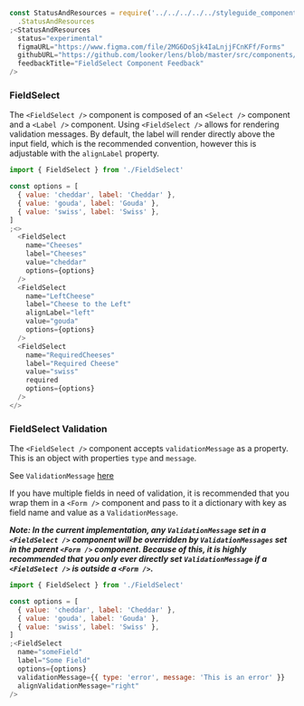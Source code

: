 ```js noeditor
const StatusAndResources = require('../../../../../styleguide_components/StatusAndResources')
  .StatusAndResources
;<StatusAndResources
  status="experimental"
  figmaURL="https://www.figma.com/file/2MG6DoSjk4IaLnjjFCnKFf/Forms"
  githubURL="https://github.com/looker/lens/blob/master/src/components/Form/Fields/FieldSelect.tsx"
  feedbackTitle="FieldSelect Component Feedback"
/>
```

### FieldSelect

The `<FieldSelect />` component is composed of an `<Select />` component and a `<Label />` component. Using `<FieldSelect />` allows for rendering validation messages. By default, the label will render directly above the input field, which is the recommended convention, however this is adjustable with the `alignLabel` property.

```js
import { FieldSelect } from './FieldSelect'

const options = [
  { value: 'cheddar', label: 'Cheddar' },
  { value: 'gouda', label: 'Gouda' },
  { value: 'swiss', label: 'Swiss' },
]
;<>
  <FieldSelect
    name="Cheeses"
    label="Cheeses"
    value="cheddar"
    options={options}
  />
  <FieldSelect
    name="LeftCheese"
    label="Cheese to the Left"
    alignLabel="left"
    value="gouda"
    options={options}
  />
  <FieldSelect
    name="RequiredCheeses"
    label="Required Cheese"
    value="swiss"
    required
    options={options}
  />
</>
```

### FieldSelect Validation

The `<FieldSelect />` component accepts `validationMessage` as a property. This is an object with properties `type` and `message`.

See `ValidationMessage` [here](/#!/ValidationMessage)

If you have multiple fields in need of validation, it is recommended that you wrap them in a `<Form />` component and pass to it a dictionary with key as field name and value as a `ValidationMessage`.

**_Note: In the current implementation, any `ValidationMessage` set in a `<FieldSelect />` component will be overridden by `ValidationMessages` set in the parent `<Form />` component. Because of this, it is highly recommended that you only ever directly set `ValidationMessage` if a `<FieldSelect />` is outside a `<Form />`._**

```js
import { FieldSelect } from './FieldSelect'

const options = [
  { value: 'cheddar', label: 'Cheddar' },
  { value: 'gouda', label: 'Gouda' },
  { value: 'swiss', label: 'Swiss' },
]
;<FieldSelect
  name="someField"
  label="Some Field"
  options={options}
  validationMessage={{ type: 'error', message: 'This is an error' }}
  alignValidationMessage="right"
/>
```
